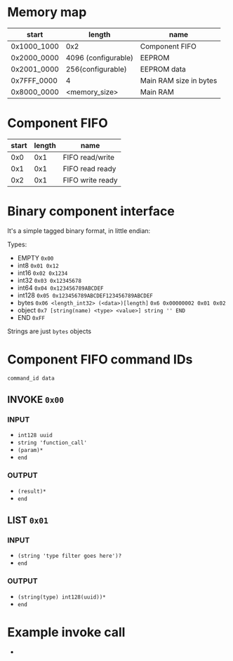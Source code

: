 # Memory map

|start|length|name|
|-----|------|----|
|0x1000_1000|0x2|Component FIFO|
|0x2000_0000|4096 (configurable)|EEPROM|
|0x2001_0000|256(configurable)|EEPROM data|
|0x7FFF_0000|4|Main RAM size in bytes|
|0x8000_0000|<memory_size>|Main RAM|

# Component FIFO
|start|length|name|
|-----|------|----|
|0x0|0x1|FIFO read/write|
|0x1|0x1|FIFO read ready|
|0x2|0x1|FIFO write ready|

# Binary component interface

It's a simple tagged binary format, in little endian:

Types:

* EMPTY `0x00`
* int8 `0x01 0x12`
* int16 `0x02 0x1234`
* int32 `0x03 0x12345678`
* int64 `0x04 0x123456789ABCDEF`
* int128 `0x05 0x123456789ABCDEF123456789ABCDEF`
* bytes `0x06 <length_int32> (<data>)[length]` `0x6 0x00000002 0x01 0x02`
* object `0x7 [string(name) <type> <value>] string '' END`
* END `0xFF`

Strings are just `bytes` objects

# Component FIFO command IDs

`command_id data`

## INVOKE `0x00`
### INPUT
* `int128 uuid`
* `string 'function_call'`
* `(param)*`
* `end`
### OUTPUT
* `(result)*`
* `end`

## LIST `0x01`
### INPUT
* `(string 'type filter goes here')?`
* `end`
### OUTPUT
* `(string(type) int128(uuid))*`
* `end`

# Example invoke call

*
